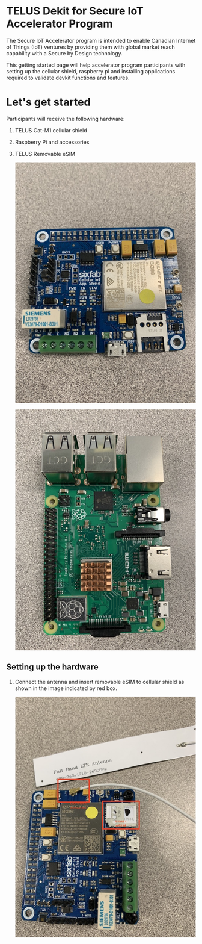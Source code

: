 # TELUS Dekit for Secure IoT Accelerator Program

The Secure IoT Accelerator program is intended to enable Canadian Internet of Things (IoT) ventures by providing them with global market reach capability with a Secure by Design technology.

This getting started page will help accelerator program participants with setting up the cellular shield, raspberry pi and installing applications required to validate devkit functions and features.

# Let's get started

Participants will receive the following hardware:

1. TELUS Cat-M1 cellular shield
2. Raspberry Pi and accessories
3. TELUS Removable eSIM

      ![Front view of cellular shield](images/cellular_shield_front.jpg)

      ![Front view of cellular shield](images/rasp_pi.jpg)

## Setting up the hardware

1. Connect the antenna and insert removable eSIM to cellular shield as shown in the image indicated by red box.

      ![Front view of cellular shield](images/insert_esim_and_connect_antenna.jpg)

